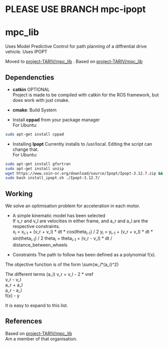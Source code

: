 # PLEASE USE BRANCH mpc-ipopt

# mpc_lib
Uses Model Predictive Control for path planning of a diffrential drive vehicle. Uses IPOPT 

Moved to [project-TARIV/mpc_lib](https://github.com/project-TARIV/mpc_lib) . Based on [project-TARIV/mpc_lib](https://github.com/project-TARIV/mpc_lib)


## Dependencties
- **catkin** OPTIONAL  
  Project is made to be compiled with catkin for the ROS framework, but does work with just cmake.

- **cmake**: Build System


- Install **cppad** from your package manager  
For Ubuntu:
```bash
sudo apt-get install cppad
```

- Installing **Ipopt**
Currently installs to /usr/local. Editing the script can change that.  
For Ubuntu:
```bash
sudo apt-get install gfortran
sudo apt-get install unzip
wget https://www.coin-or.org/download/source/Ipopt/Ipopt-3.12.7.zip && unzip Ipopt-3.12.7.zip && rm Ipopt-3.12.7.zip
sudo bash install_ipopt.sh ./Ipopt-3.12.7/
```

## Working
We solve an optimisation problem for acceleration in each motor.

- A simple kinematic model has been selected  
If v_r and v_l are velocities in either frame, and a_r and a_l are the respective constraints.  
x<sub>i</sub> = x<sub>i-1</sub> + (v_r + v_l) * dt * cos(theta<sub>i-1</sub>) / 2 
y<sub>i</sub> = y<sub>i-1</sub> + (v_r + v_l) * dt * sin(theta<sub>i-1</sub>) / 2
theta<sub>i</sub> = theta<sub>i-1</sub> + (v_r - v_l) * dt / distance_between_wheels


- Constraints
The path to follow has been defined as a polynomial f(x).

The objective function is of the form \sum{w_i*(a_i)^2}

The different terms (a_i)
v_r + v_l - 2 * vref  
v_r - v_l  
a_r + a_l  
a_r - a_l  
f(x) - y  

It is easy to expand to this list.



## References

Based on [project-TARIV/mpc_lib](https://github.com/project-TARIV/mpc_lib)  
Am a member of that organisation.
